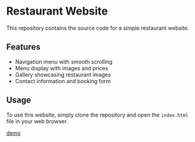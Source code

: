 # Restaurant Website

This repository contains the source code for a simple restaurant website.

## Features

- Navigation menu with smooth scrolling
- Menu display with images and prices
- Gallery showcasing restaurant images
- Contact information and booking form

## Usage

To use this website, simply clone the repository and open the `index.html` file in your web browser.

<a href="https://saipradyumnagoud.github.io/Restaurantwebsite/">demo</a>
